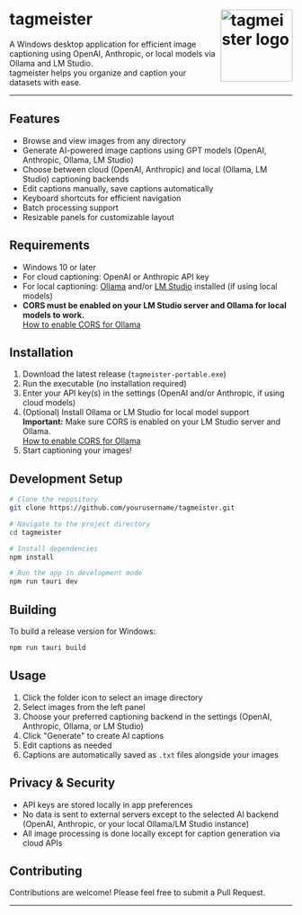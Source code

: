 # tagmeister <img src="https://github.com/oshtz/tagmeister-osx/blob/main/tagmeister/Assets.xcassets/AppIcon.appiconset/AppIcon256%201.png?raw=true" alt="tagmeister logo" width="128" align="right"/>

A Windows desktop application for efficient image captioning using OpenAI, Anthropic, or local models via Ollama and LM Studio.  
tagmeister helps you organize and caption your datasets with ease.

---

## Features

- Browse and view images from any directory
- Generate AI-powered image captions using GPT models (OpenAI, Anthropic, Ollama, LM Studio)
- Choose between cloud (OpenAI, Anthropic) and local (Ollama, LM Studio) captioning backends
- Edit captions manually, save captions automatically
- Keyboard shortcuts for efficient navigation
- Batch processing support
- Resizable panels for customizable layout

## Requirements

- Windows 10 or later
- For cloud captioning: OpenAI or Anthropic API key
- For local captioning: [Ollama](https://ollama.com/) and/or [LM Studio](https://lmstudio.ai/) installed (if using local models)
- **CORS must be enabled on your LM Studio server and Ollama for local models to work.**  
  [How to enable CORS for Ollama](https://objectgraph.com/blog/ollama-cors/)

## Installation

1. Download the latest release (`tagmeister-portable.exe`)
2. Run the executable (no installation required)
3. Enter your API key(s) in the settings (OpenAI and/or Anthropic, if using cloud models)
4. (Optional) Install Ollama or LM Studio for local model support  
   **Important:** Make sure CORS is enabled on your LM Studio server and Ollama.  
   [How to enable CORS for Ollama](https://objectgraph.com/blog/ollama-cors/)
5. Start captioning your images!

## Development Setup

```bash
# Clone the repository
git clone https://github.com/yourusername/tagmeister.git

# Navigate to the project directory
cd tagmeister

# Install dependencies
npm install

# Run the app in development mode
npm run tauri dev
```

## Building

To build a release version for Windows:

```bash
npm run tauri build
```

## Usage

1. Click the folder icon to select an image directory
2. Select images from the left panel
3. Choose your preferred captioning backend in the settings (OpenAI, Anthropic, Ollama, or LM Studio)
4. Click "Generate" to create AI captions
5. Edit captions as needed
6. Captions are automatically saved as `.txt` files alongside your images

## Privacy & Security

- API keys are stored locally in app preferences
- No data is sent to external servers except to the selected AI backend (OpenAI, Anthropic, or your local Ollama/LM Studio instance)
- All image processing is done locally except for caption generation via cloud APIs

## Contributing

Contributions are welcome! Please feel free to submit a Pull Request.

---
